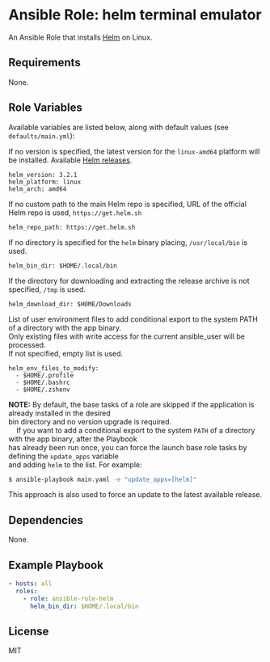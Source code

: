 # Ansible Role: helm terminal emulator

An Ansible Role that installs [Helm](https://helm.sh/) on Linux.

## Requirements

None.

## Role Variables

Available variables are listed below, along with default values (see `defaults/main.yml`):

If no version is specified, the latest version for the `linux-amd64` platform will be installed. Available [Helm releases](https://github.com/helm/helm/releases/).

    helm_version: 3.2.1
    helm_platform: linux
    helm_arch: amd64

If no custom path to the main Helm repo is specified, URL of the official Helm repo is used, `https://get.helm.sh`

    helm_repo_path: https://get.helm.sh

If no directory is specified for the `helm` binary placing, `/usr/local/bin` is used.

    helm_bin_dir: $HOME/.local/bin

If the directory for downloading and extracting the release archive is not specified, `/tmp` is used.

    helm_download_dir: $HOME/Downloads

List of user environment files to add conditional export to the system PATH of a directory with the app binary.
<br />Only existing files with write access for the current ansible_user will be processed.
<br />If not specified, empty list is used.

    helm_env_files_to_modify:
      - $HOME/.profile
      - $HOME/.bashrc
      - $HOME/.zshenv

**NOTE:** By default, the base tasks of a role are skipped if the application is already installed in the desired
<br />bin directory and no version upgrade is required.
<br />&nbsp;&nbsp;&nbsp;&nbsp;If you want to add a conditional export to the system `PATH` of a directory with the app binary, after the Playbook
<br />has already been run once, you can force the launch base role tasks by defining the `update_apps` variable
<br />and adding `helm` to the list. For example:
``` bash
$ ansible-playbook main.yaml -e "update_apps=[helm]"
```
This approach is also used to force an update to the latest available release.

## Dependencies

None.

## Example Playbook

```yaml
- hosts: all
  roles:
    - role: ansible-role-helm
      helm_bin_dir: $HOME/.local/bin
```

## License

MIT
